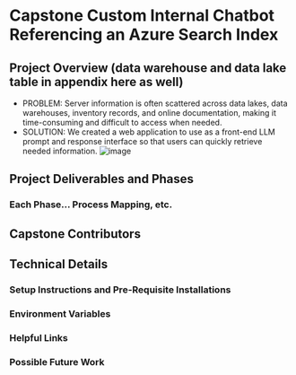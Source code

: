 # Capstone Custom Internal Chatbot Referencing an Azure Search Index

## Project Overview (data warehouse and data lake table in appendix here as well)
* PROBLEM: Server information is often scattered across data lakes, data warehouses, inventory records, and online documentation, making it time-consuming and difficult to access when needed.
* SOLUTION: We created a web application to use as a front-end LLM prompt and response interface so that users can quickly retrieve needed information. 
![image](https://github.com/user-attachments/assets/a67b5aa4-1900-47be-a617-0c300ed29aa7)


## Project Deliverables and Phases 

### Each Phase... Process Mapping, etc.

## Capstone Contributors

## Technical Details

### Setup Instructions and Pre-Requisite Installations

### Environment Variables

### Helpful Links

### Possible Future Work 






